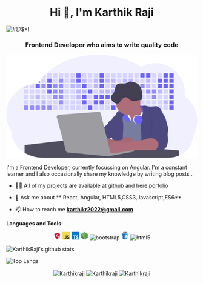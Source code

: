 
<h1 align="center">Hi 👋, I'm Karthik Raji</h1>
<p align="left"> <img src="https://komarev.com/ghpvc/?username=karthikraji2020" alt="#@$+!"/> </p>
<h3 align="center">Frontend Developer who aims to write quality code</h3>

![FrontendDeveloper image](https://raw.githubusercontent.com/karthikraji2020/karthikraji2020/5a6ccd9f52d59c5b8c3310d50bc19c9f1e9b2539/assets/FrontendDeveloper.svg)

I'm a Frontend Developer, currently focussing on Angular. I'm a constant learner and I also occasionally share my knowledge by writing blog posts .

- 👨‍💻 All of my projects are available at [github](github) and here [porfolio](https://karthikraji2020.github.io/)

- 💬 Ask me about ** React, Angular, HTML5,CSS3,Javascript,ES6**

- 📫 How to reach me **karthikr2022@gmail.com**


**Languages and Tools:**  

<p align="center"><img src="https://raw.githubusercontent.com/github/explore/80688e429a7d4ef2fca1e82350fe8e3517d3494d/topics/angular/angular.png" alt="angular7" width="20" height="20"/> 
 <img src="https://raw.githubusercontent.com/github/explore/80688e429a7d4ef2fca1e82350fe8e3517d3494d/topics/javascript/javascript.png" alt="javascript" width="20" height="20"/>
 <img height="20" src="https://raw.githubusercontent.com/github/explore/80688e429a7d4ef2fca1e82350fe8e3517d3494d/topics/typescript/typescript.png">
 <img height="20" src="https://raw.githubusercontent.com/github/explore/80688e429a7d4ef2fca1e82350fe8e3517d3494d/topics/nodejs/nodejs.png">
<img src="https://cdn4.iconfinder.com/data/icons/vector-brand-logos/40/Bootstrap-512.png" alt="bootstrap" width="20" height="20"/> 
<img src="https://raw.githubusercontent.com/github/explore/6c6508f34230f0ac0d49e847a326429eefbfc030/topics/css/css.png" alt="css3" width="20" height="20"/>
 <img src="https://image.flaticon.com/icons/png/512/1216/1216733.png" alt="html5" width="20" height="20"/> 
 </p>


![KarthikRaji's github stats](https://github-readme-stats.vercel.app/api?username=karthikraji2020&count_private=true&show_icons=true)


![Top Langs](https://github-readme-stats.vercel.app/api/top-langs/?username=karthikraji2020&hide=java&layout=compact)

<p align="center">
    <a href="https://www.linkedin.com/in/karthik-r-a70001194" target="blank"><img align="center" src="https://cdn.jsdelivr.net/npm/simple-icons@3.0.1/icons/linkedin.svg" alt="Karthikraji" height="20" width="20" /></a>
    <a href="https://www.instagram.com/karthik__raji/" target="blank"><img align="center" src="https://cdn.jsdelivr.net/npm/simple-icons@3.0.1/icons/instagram.svg" alt="Karthikraji" height="20" width="20" /></a>
    <a href="https://dev.to/karthikraji2020" target="blank"><img align="center" src="https://cdn.jsdelivr.net/npm/simple-icons@3.0.1/icons/dev-dot-to.svg" alt="Karthikraji" height="20" width="20" /></a>
</p>

<!--
**karthikraji2020/karthikraji2020** is a ✨ _special_ ✨ repository because its `README.md` (this file) appears on your GitHub profile.

Here are some ideas to get you started:

- 🔭 I’m currently working on ...
- 🌱 I’m currently learning ...
- 👯 I’m looking to collaborate on ...
- 🤔 I’m looking for help with ...
- 💬 Ask me about ...
- 📫 How to reach me: ...
- 😄 Pronouns: ...
- ⚡ Fun fact: ...
-->
